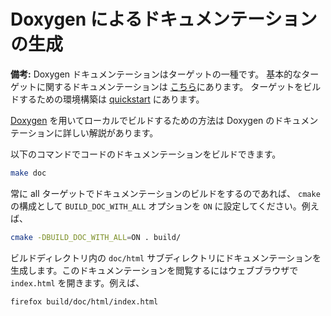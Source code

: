 Doxygen によるドキュメンテーションの生成
=============================================

**備考:** Doxygen ドキュメンテーションはターゲットの一種です。
基本的なターゲットに関するドキュメンテーションは
[こちら](build_targets.md)にあります。
ターゲットをビルドするための環境構築は [quickstart](quickstart_ja-jp.md) にあります。

 [Doxygen](https://www.doxygen.nl/index.html) を用いてローカルでビルドするための方法は Doxygen のドキュメンテーションに詳しい解説があります。

以下のコマンドでコードのドキュメンテーションをビルドできます。
```sh
make doc
```
常に all ターゲットでドキュメンテーションのビルドをするのであれば、 `cmake` の構成として `BUILD_DOC_WITH_ALL` オプションを `ON` に設定してください。例えば、
```sh
cmake -DBUILD_DOC_WITH_ALL=ON . build/
```

ビルドディレクトリ内の `doc/html` サブディレクトリにドキュメンテーションを生成します。このドキュメンテーションを閲覧するにはウェブブラウザで `index.html` を開きます。例えば、

```sh
firefox build/doc/html/index.html
```
